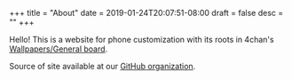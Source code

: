 +++
title = "About"
date = 2019-01-24T20:07:51-08:00
draft = false
desc = ""
+++

Hello! This is a website for phone customization with its roots in 4chan's [Wallpapers/General board](https://boards.4chan.org/wg/).

Source of site available at our [GitHub organization](https://github.com/homescreens).

